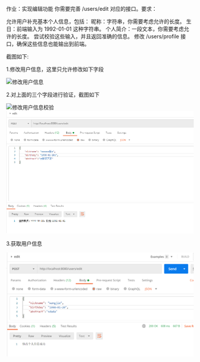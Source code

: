 作业：实现编辑功能
你需要完善 /users/edit 对应的接口。要求：

允许用户补充基本个人信息，包括：
昵称：字符串，你需要考虑允许的长度。
生日：前端输入为 1992-01-01 这种字符串。
个人简介：一段文本，你需要考虑允许的长度。
尝试校验这些输入，并且返回准确的信息。
修改 /users/profile 接口，确保这些信息也能输出到前端。



截图如下:

1.修改用户信息，这里只允许修改如下字段

![修改用户信息](https://github.com/chhackman/go_basic/tree/main/week2/img/修改用户信息.png)

2.对上面的三个字段进行验证，截图如下

![修改用户信息校验](D:\git\go_basic\week2\img\修改用户信息校验.png)![修改用户信息昵称字段校验](..\week2\img\修改用户信息昵称字段校验.png)

3.获取用户信息

![修改用户信息](..\week2\img\修改用户信息.png)
